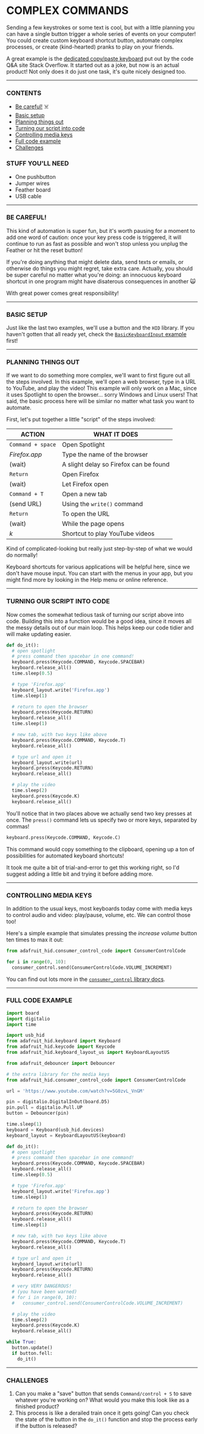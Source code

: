# COMPLEX COMMANDS

Sending a few keystrokes or some text is cool, but with a little planning you can have a single button trigger a whole series of events on your computer! You could create custom keyboard shortcut button, automate complex processes, or create (kind-hearted) pranks to play on your friends.

A great example is the [dedicated copy/paste keyboard](https://www.theverge.com/22761188/stack-overflow-the-key-copy-paste-review-price-release-date-keyboard) put out by the code Q&A site Stack Overflow. It started out as a joke, but now is an actual product! Not only does it do just one task, it's quite nicely designed too.

***

### CONTENTS  

* [Be careful!](#be-careful) ☠️  
* [Basic setup](#basic-setup)  
* [Planning things out](#planning-things-out)  
* [Turning our script into code](#turning-our-script-into-code)  
* [Controlling media keys](#controlling-media-keys)  
* [Full code example](#full-code-example)  
* [Challenges](#challenges)  

### STUFF YOU'LL NEED  

* One pushbutton  
* Jumper wires  
* Feather board  
* USB cable  

***

### BE CAREFUL!  
This kind of automation is super fun, but it's worth pausing for a moment to add one word of caution: once your key press code is triggered, it will continue to run as fast as possible and won't stop unless you unplug the Feather or hit the reset button!

If you're doing anything that might delete data, send texts or emails, or otherwise do things you might regret, take extra care. Actually, you should be super careful no matter what you're doing: an innocuous keyboard shortcut in one program might have disaterous consequences in another 🙀

With great power comes great responsibility!

***

### BASIC SETUP  
Just like the last two examples, we'll use a button and the `HID` library. If you haven't gotten that all ready yet, check the [`BasicKeyboardInput` example](05-BasicKeyboardInput.md) first!

***

### PLANNING THINGS OUT  
If we want to do something more complex, we'll want to first figure out all the steps involved. In this example, we'll open a web browser, type in a URL to YouTube, and play the video! This example will only work on a Mac, since it uses Spotlight to open the browser... sorry Windows and Linux users! That said, the basic process here will be similar no matter what task you want to automate.

First, let's put together a little "script" of the steps involved:

| ACTION            | WHAT IT DOES |
| ------------------| ----------- |
| `Command + space` | Open Spotlight |
| *Firefox.app*     | Type the name of the browser |
| (wait)            | A slight delay so Firefox can be found |
| `Return`          | Open Firefox |
| (wait)            | Let Firefox open |
| `Command + T`     | Open a new tab |
| (send URL)        | Using the `write()` command |
| `Return`          | To open the URL |
| (wait)            | While the page opens |
| *k*               | Shortcut to play YouTube videos |

Kind of complicated-looking but really just step-by-step of what we would do normally! 

Keyboard shortcuts for various applications will be helpful here, since we don't have mouse input. You can start with the menus in your app, but you might find more by looking in the Help menu or online reference.

***

### TURNING OUR SCRIPT INTO CODE  
Now comes the somewhat tedious task of turning our script above into code. Building this into a function would be a good idea, since it moves all the messy details out of our main loop. This helps keep our code tidier and will make updating easier.

```python
def do_it():
  # open spotlight
  # press command then spacebar in one command!
  keyboard.press(Keycode.COMMAND, Keycode.SPACEBAR)
  keyboard.release_all()
  time.sleep(0.5)

  # type 'Firefox.app'
  keyboard_layout.write('Firefox.app')
  time.sleep(1)

  # return to open the browser
  keyboard.press(Keycode.RETURN)
  keyboard.release_all()
  time.sleep(1)

  # new tab, with two keys like above
  keyboard.press(Keycode.COMMAND, Keycode.T)
  keyboard.release_all()

  # type url and open it
  keyboard_layout.write(url)
  keyboard.press(Keycode.RETURN)
  keyboard.release_all()

  # play the video
  time.sleep(2)
  keyboard.press(Keycode.K)
  keyboard.release_all()
```

You'll notice that in two places above we actually send two key presses at once. The `press()` command lets us specify two or more keys, separated by commas!

```python
keyboard.press(Keycode.COMMAND, Keycode.C)
```

This command would copy something to the clipboard, opening up a ton of possibilities for automated keyboard shortcuts!

It took me quite a bit of trial-and-error to get this working right, so I'd suggest adding a little bit and trying it before adding more.

***

### CONTROLLING MEDIA KEYS  
In addition to the usual keys, most keyboards today come with media keys to control audio and video: play/pause, volume, etc. We can control those too!

Here's a simple example that simulates pressing the *increase volume* button ten times to max it out:

```python
from adafruit_hid.consumer_control_code import ConsumerControlCode

for i in range(0, 10):
  consumer_control.send(ConsumerControlCode.VOLUME_INCREMENT)
```

You can find out lots more in the [`consumer_control` library docs](https://circuitpython.readthedocs.io/projects/hid/en/latest/api.html#adafruit-hid-consumer-control-consumercontrol).

***

### FULL CODE EXAMPLE

```python
import board
import digitalio
import time

import usb_hid
from adafruit_hid.keyboard import Keyboard
from adafruit_hid.keycode import Keycode
from adafruit_hid.keyboard_layout_us import KeyboardLayoutUS

from adafruit_debouncer import Debouncer

# the extra library for the media keys
from adafruit_hid.consumer_control_code import ConsumerControlCode

url = 'https://www.youtube.com/watch?v=5G0zvL_VnGM'

pin = digitalio.DigitalInOut(board.D5)
pin.pull = digitalio.Pull.UP
button = Debouncer(pin)

time.sleep(1)
keyboard = Keyboard(usb_hid.devices)
keyboard_layout = KeyboardLayoutUS(keyboard)

def do_it():
  # open spotlight
  # press command then spacebar in one command!
  keyboard.press(Keycode.COMMAND, Keycode.SPACEBAR)
  keyboard.release_all()
  time.sleep(0.5)

  # type 'Firefox.app'
  keyboard_layout.write('Firefox.app')
  time.sleep(1)

  # return to open the browser
  keyboard.press(Keycode.RETURN)
  keyboard.release_all()
  time.sleep(1)

  # new tab, with two keys like above
  keyboard.press(Keycode.COMMAND, Keycode.T)
  keyboard.release_all()

  # type url and open it
  keyboard_layout.write(url)
  keyboard.press(Keycode.RETURN)
  keyboard.release_all()

  # very VERY DANGEROUS!
  # (you have been warned)
  # for i in range(0, 10):
  #   consumer_control.send(ConsumerControlCode.VOLUME_INCREMENT)

  # play the video
  time.sleep(2)
  keyboard.press(Keycode.K)
  keyboard.release_all()

while True:
  button.update()
  if button.fell:
    do_it()
```

***

### CHALLENGES  

1. Can you make a "save" button that sends `Command/control + S` to save whatever you're working on? What would you make this look like as a finished product?  
2. This process is like a derailed train once it gets going! Can you check the state of the button in the `do_it()` function and stop the process early if the button is released?  

